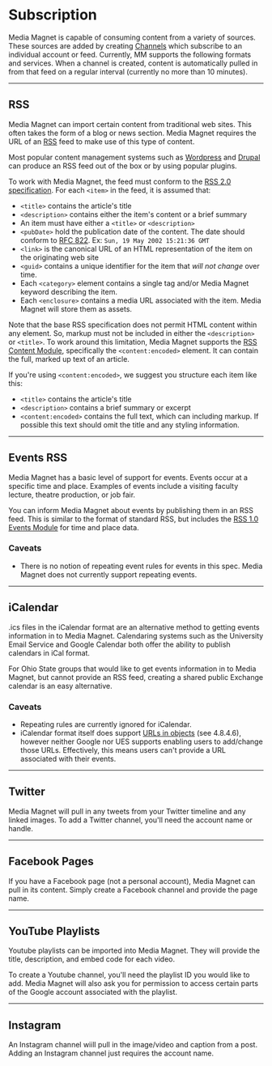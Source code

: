 Subscription
============

Media Magnet is capable of consuming content from a variety of sources. These
sources are added by creating [Channels](../key_concepts#channels) which
subscribe to an individual account or feed. Currently, MM supports the following
formats and services. When a channel is created, content is automatically pulled 
in from that feed on a regular interval (currently no more than 10 minutes).

- - -

RSS
---
Media Magnet can import certain content from traditional web sites. This often
takes the form of a blog or news section. Media Magnet requires the URL of an
[RSS](http://en.wikipedia.org/wiki/RSS) feed to make use of this type of
content.

Most popular content management systems such as [Wordpress](http://codex.wordpress.org/WordPress_Feeds)
and [Drupal](https://www.drupal.org/project/views_rss) can produce an RSS feed
out of the box or by using popular plugins.

To work with Media Magnet, the feed must conform to the
[RSS 2.0 specification](http://cyber.law.harvard.edu/rss/rss.html). For each
`<item>` in the feed, it is assumed that:

  * `<title>` contains the article's title
  * `<description>` contains either the item's content or a brief summary
  * An item must have either a `<title>` or `<description>`
  * `<pubDate>` hold the publication date of the content. The date should
    conform to [RFC 822](https://www.ietf.org/rfc/rfc0822.txt). Ex:
    `Sun, 19 May 2002 15:21:36 GMT`
  * `<link>` is the canonical URL of an HTML representation of the item on the
    originating web site
  * `<guid>` contains a unique identifier for the item that _will not change_
    over time.
  * Each `<category>` element contains a single tag and/or Media Magnet keyword
    describing the item.
  * Each `<enclosure>` contains a media URL associated with the item. Media
    Magnet will store them as assets.

Note that the base RSS specification does not permit HTML content within any
element. So, markup must not be included in either the `<description>` or
`<title>`. To work around this limitation, Media Magnet supports the
[RSS Content Module](http://web.resource.org/rss/1.0/modules/content/),
specifically the `<content:encoded>` element. It can contain the full, marked up
text of an article.

If you're using `<content:encoded>`, we suggest you structure each item like
this:

  * `<title>` contains the article's title
  * `<description>` contains a brief summary or excerpt
  * `<content:encoded>` contains the full text, which can including markup. If
    possible this text should omit the title and any styling information.

- - -

Events RSS
----------
Media Magnet has a basic level of support for events. Events occur at a specific
time and place. Examples of events include a visiting faculty lecture, theatre
production, or job fair.

You can inform Media Magnet about events by publishing them in an RSS feed. This
is similar to the format of standard RSS, but includes the
[RSS 1.0 Events Module](http://web.resource.org/rss/1.0/modules/event/) for time
and place data.

### Caveats ###

  * There is no notion of repeating event rules for events in this spec. Media 
    Magnet does not currently support repeating events.

- - -

iCalendar
---------
.ics files in the iCalendar format are an alternative method to getting events
information in to Media Magnet. Calendaring systems such as the University Email
Service and Google Calendar both offer the ability to publish calendars in iCal
format.

For Ohio State groups that would like to get events information in to Media
Magnet, but cannot provide an RSS feed, creating a shared public Exchange
calendar is an easy alternative.

### Caveats ###

  * Repeating rules are currently ignored for iCalendar.
  * iCalendar format itself does support [URLs in objects](https://www.ietf.org/rfc/rfc2445.txt)
    (see 4.8.4.6), however neither Google nor UES supports enabling users to
    add/change those URLs. Effectively, this means users can't provide a URL
    associated with their events.

- - -

Twitter
-------
Media Magnet will pull in any tweets from your Twitter timeline and any linked
images. To add a Twitter channel, you'll need the account name or handle.

- - -

Facebook Pages
--------------
If you have a Facebook page (not a personal account), Media Magnet can pull in
its content. Simply create a Facebook channel and provide the page name.

- - -

YouTube Playlists
-----------------
Youtube playlists can be imported into Media Magnet. They will provide the
title, description, and embed code for each video.

To create a Youtube channel, you'll need the playlist ID you would like to add.
Media Magnet will also ask you for permission to access certain parts of the
Google account associated with the playlist.

- - -

Instagram
---------
An Instagram channel wiill pull in the image/video and caption from a post.
Adding an Instagram channel just requires the account name.
